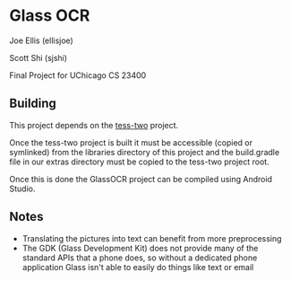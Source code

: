Glass OCR
=========

Joe Ellis (ellisjoe)

Scott Shi (sjshi)

Final Project for UChicago CS 23400

Building
--------

This project depends on the [tess-two](https://github.com/rmtheis/tess-two) project.

Once the tess-two project is built it must be accessible (copied or symlinked)
from the libraries directory of this project and the build.gradle file in our
extras directory must be copied to the tess-two project root.

Once this is done the GlassOCR project can be compiled using Android Studio.

Notes
-----

* Translating the pictures into text can benefit from more preprocessing
* The GDK (Glass Development Kit) does not provide many of the standard APIs
  that a phone does, so without a dedicated phone application Glass isn't able
  to easily do things like text or email
